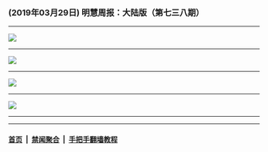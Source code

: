 ### (2019年03月29日) 明慧周报：大陆版（第七三八期） 

---

<img src="http://qikan.minghui.org/mhqkpage/qikanimage/2019/03/29/mhzb_738_pdf-online1.png"/><hr/>
<img src="http://qikan.minghui.org/mhqkpage/qikanimage/2019/03/29/mhzb_738_pdf-online2.png"/><hr/>
<img src="http://qikan.minghui.org/mhqkpage/qikanimage/2019/03/29/mhzb_738_pdf-online3.png"/><hr/>
<img src="http://qikan.minghui.org/mhqkpage/qikanimage/2019/03/29/mhzb_738_pdf-online4.png"/><hr/>


---

#### [首页](../../../..) &nbsp;|&nbsp; [禁闻聚合](https://github.com/gfw-breaker/banned-news) &nbsp;|&nbsp; [手把手翻墙教程](https://github.com/gfw-breaker/guides) 